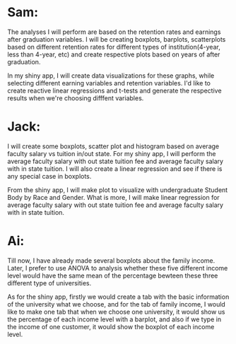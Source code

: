 # Sam:

The analyses I will perform are based on the retention rates and earnings after graduation variables. 
I will be creating boxplots, barplots, scatterplots based on different retention rates for different types of institution(4-year, less than 4-year, etc) and create respective plots based on years of after graduation. 

In my shiny app, I will create data visualizations for these graphs, while selecting different earning variables and retention variables. 
I'd like to create reactive linear regressions and t-tests and generate the respective results when we're choosing difffent variables. 


# Jack:

I will create some boxplots, scatter plot and histogram based on average faculty salary vs tuition in/out state.
For my shiny app, I will perform the average faculty salary with out state tuition fee and average faculty salary with in state tuition.
I will also create a linear regression and see if there is any special case in boxplots. 

From the shiny app, I will make plot to visualize with undergraduate Student Body by Race and Gender.
What is more, I will make linear regression for average faculty salary with out state tuition fee and average faculty salary with in state tuition.

# Ai:

Till now, I have already made several boxplots about the family income. 
Later, I prefer to use ANOVA to analysis whether these five different income level would have the same mean of the percentage bewteen these three different type of universities. 

As for the shiny app, firstly we would create a tab with the basic information of the university what we choose, and for the tab of family income, I would like to make one tab that when we choose one university, it would show us the percentage of each income level with a barplot, and also if we type in the income of one customer, it would show the boxplot of each income level.